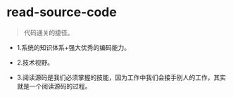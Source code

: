 # read-source-code

>代码通关的捷径。

- 1.系统的知识体系+强大优秀的编码能力。

- 2.技术视野。

- 3.阅读源码是我们必须掌握的技能，因为工作中我们会接手别人的工作，其实就是一个阅读源码的过程。
